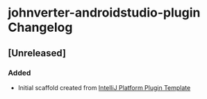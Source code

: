 <!-- Keep a Changelog guide -> https://keepachangelog.com -->

# johnverter-androidstudio-plugin Changelog

## [Unreleased]
### Added
- Initial scaffold created from [IntelliJ Platform Plugin Template](https://github.com/JetBrains/intellij-platform-plugin-template)
